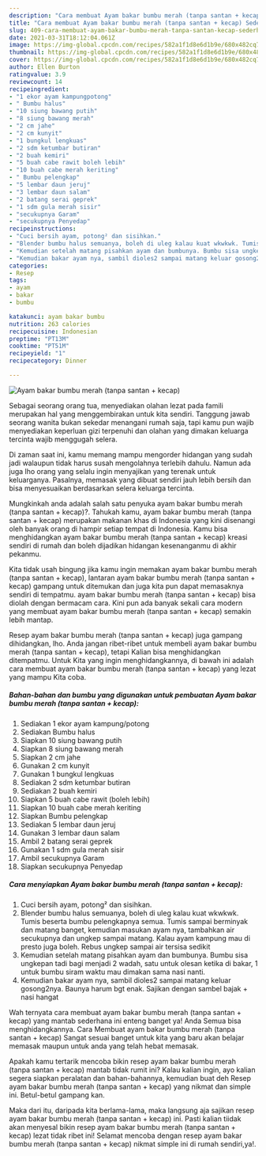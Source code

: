 ```yaml
---
description: "Cara membuat Ayam bakar bumbu merah (tanpa santan + kecap) Sederhana Untuk Jualan"
title: "Cara membuat Ayam bakar bumbu merah (tanpa santan + kecap) Sederhana Untuk Jualan"
slug: 409-cara-membuat-ayam-bakar-bumbu-merah-tanpa-santan-kecap-sederhana-untuk-jualan
date: 2021-03-31T18:12:04.061Z
image: https://img-global.cpcdn.com/recipes/582a1f1d8e6d1b9e/680x482cq70/ayam-bakar-bumbu-merah-tanpa-santan-kecap-foto-resep-utama.jpg
thumbnail: https://img-global.cpcdn.com/recipes/582a1f1d8e6d1b9e/680x482cq70/ayam-bakar-bumbu-merah-tanpa-santan-kecap-foto-resep-utama.jpg
cover: https://img-global.cpcdn.com/recipes/582a1f1d8e6d1b9e/680x482cq70/ayam-bakar-bumbu-merah-tanpa-santan-kecap-foto-resep-utama.jpg
author: Ellen Burton
ratingvalue: 3.9
reviewcount: 14
recipeingredient:
- "1 ekor ayam kampungpotong"
- " Bumbu halus"
- "10 siung bawang putih"
- "8 siung bawang merah"
- "2 cm jahe"
- "2 cm kunyit"
- "1 bungkul lengkuas"
- "2 sdm ketumbar butiran"
- "2 buah kemiri"
- "5 buah cabe rawit boleh lebih"
- "10 buah cabe merah keriting"
- " Bumbu pelengkap"
- "5 lembar daun jeruj"
- "3 lembar daun salam"
- "2 batang serai geprek"
- "1 sdm gula merah sisir"
- "secukupnya Garam"
- "secukupnya Penyedap"
recipeinstructions:
- "Cuci bersih ayam, potong² dan sisihkan."
- "Blender bumbu halus semuanya, boleh di uleg kalau kuat wkwkwk. Tumis beserta bumbu pelengkapnya semua. Tumis sampai berminyak dan matang banget, kemudian masukan ayam nya, tambahkan air secukupnya dan ungkep sampai matang. Kalau ayam kampung mau di presto juga boleh. Rebus ungkep sampai air tersisa sedikit"
- "Kemudian setelah matang pisahkan ayam dan bumbunya. Bumbu sisa ungkepan tadi bagi menjadi 2 wadah, satu untuk olesan ketika di bakar, 1 untuk bumbu siram waktu mau dimakan sama nasi nanti."
- "Kemudian bakar ayam nya, sambil dioles2 sampai matang keluar gosong2nya. Baunya harum bgt enak. Sajikan dengan sambel bajak + nasi hangat"
categories:
- Resep
tags:
- ayam
- bakar
- bumbu

katakunci: ayam bakar bumbu 
nutrition: 263 calories
recipecuisine: Indonesian
preptime: "PT13M"
cooktime: "PT51M"
recipeyield: "1"
recipecategory: Dinner

---
```



![Ayam bakar bumbu merah (tanpa santan + kecap)](https://img-global.cpcdn.com/recipes/582a1f1d8e6d1b9e/680x482cq70/ayam-bakar-bumbu-merah-tanpa-santan-kecap-foto-resep-utama.jpg)

Sebagai seorang orang tua, menyediakan olahan lezat pada famili merupakan hal yang menggembirakan untuk kita sendiri. Tanggung jawab seorang  wanita bukan sekedar menangani rumah saja, tapi kamu pun wajib menyediakan keperluan gizi terpenuhi dan olahan yang dimakan keluarga tercinta wajib menggugah selera.

Di zaman  saat ini, kamu memang mampu mengorder hidangan yang sudah jadi walaupun tidak harus susah mengolahnya terlebih dahulu. Namun ada juga lho orang yang selalu ingin menyajikan yang terenak untuk keluarganya. Pasalnya, memasak yang dibuat sendiri jauh lebih bersih dan bisa menyesuaikan berdasarkan selera keluarga tercinta. 



Mungkinkah anda adalah salah satu penyuka ayam bakar bumbu merah (tanpa santan + kecap)?. Tahukah kamu, ayam bakar bumbu merah (tanpa santan + kecap) merupakan makanan khas di Indonesia yang kini disenangi oleh banyak orang di hampir setiap tempat di Indonesia. Kamu bisa menghidangkan ayam bakar bumbu merah (tanpa santan + kecap) kreasi sendiri di rumah dan boleh dijadikan hidangan kesenanganmu di akhir pekanmu.

Kita tidak usah bingung jika kamu ingin memakan ayam bakar bumbu merah (tanpa santan + kecap), lantaran ayam bakar bumbu merah (tanpa santan + kecap) gampang untuk ditemukan dan juga kita pun dapat memasaknya sendiri di tempatmu. ayam bakar bumbu merah (tanpa santan + kecap) bisa diolah dengan bermacam cara. Kini pun ada banyak sekali cara modern yang membuat ayam bakar bumbu merah (tanpa santan + kecap) semakin lebih mantap.

Resep ayam bakar bumbu merah (tanpa santan + kecap) juga gampang dihidangkan, lho. Anda jangan ribet-ribet untuk membeli ayam bakar bumbu merah (tanpa santan + kecap), tetapi Kalian bisa menghidangkan ditempatmu. Untuk Kita yang ingin menghidangkannya, di bawah ini adalah cara membuat ayam bakar bumbu merah (tanpa santan + kecap) yang lezat yang mampu Kita coba.

<!--inarticleads1-->

##### Bahan-bahan dan bumbu yang digunakan untuk pembuatan Ayam bakar bumbu merah (tanpa santan + kecap):

1. Sediakan 1 ekor ayam kampung/potong
1. Sediakan  Bumbu halus
1. Siapkan 10 siung bawang putih
1. Siapkan 8 siung bawang merah
1. Siapkan 2 cm jahe
1. Gunakan 2 cm kunyit
1. Gunakan 1 bungkul lengkuas
1. Sediakan 2 sdm ketumbar butiran
1. Sediakan 2 buah kemiri
1. Siapkan 5 buah cabe rawit (boleh lebih)
1. Siapkan 10 buah cabe merah keriting
1. Siapkan  Bumbu pelengkap
1. Sediakan 5 lembar daun jeruj
1. Gunakan 3 lembar daun salam
1. Ambil 2 batang serai geprek
1. Gunakan 1 sdm gula merah sisir
1. Ambil secukupnya Garam
1. Siapkan secukupnya Penyedap




<!--inarticleads2-->

##### Cara menyiapkan Ayam bakar bumbu merah (tanpa santan + kecap):

1. Cuci bersih ayam, potong² dan sisihkan.
1. Blender bumbu halus semuanya, boleh di uleg kalau kuat wkwkwk. Tumis beserta bumbu pelengkapnya semua. Tumis sampai berminyak dan matang banget, kemudian masukan ayam nya, tambahkan air secukupnya dan ungkep sampai matang. Kalau ayam kampung mau di presto juga boleh. Rebus ungkep sampai air tersisa sedikit
1. Kemudian setelah matang pisahkan ayam dan bumbunya. Bumbu sisa ungkepan tadi bagi menjadi 2 wadah, satu untuk olesan ketika di bakar, 1 untuk bumbu siram waktu mau dimakan sama nasi nanti.
1. Kemudian bakar ayam nya, sambil dioles2 sampai matang keluar gosong2nya. Baunya harum bgt enak. Sajikan dengan sambel bajak + nasi hangat




Wah ternyata cara membuat ayam bakar bumbu merah (tanpa santan + kecap) yang mantab sederhana ini enteng banget ya! Anda Semua bisa menghidangkannya. Cara Membuat ayam bakar bumbu merah (tanpa santan + kecap) Sangat sesuai banget untuk kita yang baru akan belajar memasak maupun untuk anda yang telah hebat memasak.

Apakah kamu tertarik mencoba bikin resep ayam bakar bumbu merah (tanpa santan + kecap) mantab tidak rumit ini? Kalau kalian ingin, ayo kalian segera siapkan peralatan dan bahan-bahannya, kemudian buat deh Resep ayam bakar bumbu merah (tanpa santan + kecap) yang nikmat dan simple ini. Betul-betul gampang kan. 

Maka dari itu, daripada kita berlama-lama, maka langsung aja sajikan resep ayam bakar bumbu merah (tanpa santan + kecap) ini. Pasti kalian tiidak akan menyesal bikin resep ayam bakar bumbu merah (tanpa santan + kecap) lezat tidak ribet ini! Selamat mencoba dengan resep ayam bakar bumbu merah (tanpa santan + kecap) nikmat simple ini di rumah sendiri,ya!.

